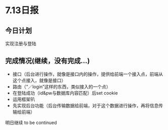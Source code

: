 # 7.13日报

## 今日计划
实现注册与登陆

## 完成情况(继续，没有完成...)

* 接口（后台进行操作，就像是接口内的操作，提供给前端一个接入点，前端从这个点接入，就像是接口）
* 路由（“／login”这样的东西，类似接入的一个点）
* 在登陆成功（id&pw与数据库内容匹配）后set cookie
* 运用框架叭
* 先实现后台功能（后台传输数据给前端，对于这个数据进行操作，再将信息传输给前端）



明日继续
to be continued

